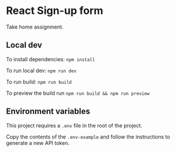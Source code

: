 # React Sign-up form

Take home assignment.

## Local dev

To install dependencies: `npm install`

To run local dev: `npm run dev`

To run build: `npm run build`

To preview the build run `npm run build && npm run preview`

## Environment variables

This project requires a `.env` file in the root of the project.

Copy the contents of the `.env-example` and follow the instructions to generate
a new API token.
